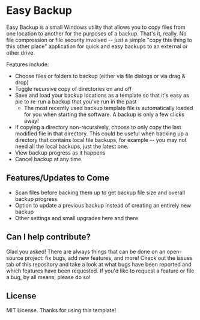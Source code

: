 # Easy Backup

Easy Backup is a small Windows utility that allows you to copy files from one location to another for the purposes of a backup. That's it, really. No file compression or file security involved -- just a simple "copy this thing to this other place" application for quick and easy backups to an external or other drive.

Features include:

* Choose files or folders to backup (either via file dialogs or via drag & drop)
* Toggle recursive copy of directories on and off
* Save and load your backup locations as a template so that it's easy as pie to re-run a backup that you've run in the past
  * The most recently used backup template file is automatically loaded for you when starting the software. A backup is only a few clicks away!
* If copying a directory non-recursively, choose to only copy the last modified file in that directory. This could be useful when backing up a directory that contains local file backups, for example -- you may not need all the local backups, just the latest one.
* View backup progress as it happens
* Cancel backup at any time

## Features/Updates to Come

* Scan files before backing them up to get backup file size and overall backup progress
* Option to update a previous backup instead of creating an entirely new backup
* Other settings and small upgrades here and there

## Can I help contribute?

Glad you asked! There are always things that can be done on an open-source project: fix bugs, add new features, and more! Check out the issues tab of this repository and take a look at what bugs have been reported and which features have been requested. If you'd like to request a feature or file a bug, by all means, please do so!

## License

MIT License. Thanks for using this template!